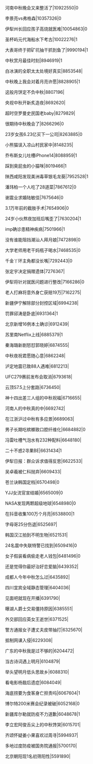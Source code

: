 河南中秋晚会又来整活了|10922550|0

李景亮vs弗格森|10357326|0

伊犁州长回应孩子高烧就医难|10054863|0

圣杯屿元代海船水下考古|10022276|1

大表哥终于把矿坑抽干抓到鱼了|9990194|1

中秋赏月最佳时刻|8946919|1

白冰演的全职太太处境好真实|8853548|

中秋晚上我会对着月亮许愿|8828905|1

这般月饼定不负中秋|8807196|

央视中秋开新炙造夜|8692620|

超时空罗曼史民国老baby|8279829|

很期待中秋晚会了|8266296|0

23岁女孩6.23亿买下一公司|8263885|0

小熊猫误入凉山村民家中|8148235|

乔布斯女儿吐槽iPhone14|8088959|1

踩到臭屁虫的小猫咪|8019466|1

陕西咸阳发现美洲毒草银毛龙葵|7952528|1

潘玮柏一个人吃了28道菜|7867612|0

谢震业求婚陆敏佳|7675646|0

3.1万年前的截肢手术|7654906|0

24岁小伙熬夜加班后嘴歪了|7630204|1

imp确诊患精神疾病|7501966|1

没有谁能阻挡潮汕人拜月娘|7472898|0

大学老师用老干妈瓶子喝水|7468535|0

千金丫环主角都没长嘴|7292443|0

张定宇决定捐赠遗体|7276367|

伊犁将针对就医问题进行整改|7166286|0

老人打麻将意外身亡获赔19万|7162275|

新疆伊宁解除部分封控区域|6994238|

罚罪邱涛是卧底|6931364|1

北京新增16例本土确诊|6912439|

苏里南Netflix上线|6885379|1

秦海璐新剧怒怼郭晓婷|6874555|

中秋夜祝君愿随心意|6862248|

泸定地震已致88人遇难|6812213|

UFC279赛前发布会取消|6793618|

云顶S7.5上分套路|6736450|

神十四出差三人组的中秋祝福|6716655|

河南人的中秋真的中|6692742|

在江浙沪过中秋有多应景|6689063|

男子长期吃槟榔致口腔纤维化|6684882|0

冯雷吐槽气泡水有232种配料|6648180|

二十不惑2寻果BE|6631434|1

伊犁日报：群众诉求值得反思|6622533|

吴卓羲被仁科抛弃|6609433|

苍兰诀韩国定档|6570498|0

YJJ女流官宣结婚|6565009|0

NASA发现两颗超级地球|6548980|0

在抖音收集100万个月亮|6538800|1

字母哥25分伤退|6525697|

韩国汉江拍到不明生物|6521531|

24名震中失联特警已找到|6509416|0

女子假装看病偷走老人钱包|6481496|0

还是觉得你最好治好恋爱脑|6439352|

成都人今年中秋怎么过|6435892|

四川宜宾全域静态管理|6404036|

见面吧就现在开播|6391790|

曝湖人爵士交易僵持原因|6385551|

外交部回应英女王逝世|6371525|

警方通报女子遭丈夫皮带抽打|6325670|

抵制网课入侵|6229308|

广东的中秋我是过不够的|6204472|

当古诗词遇上明月|6104879|

举头望明月低头思故乡|6088310|

看电影杨戬后遗症|6084049|

海底捞要为食客身亡担责吗|6067604|1

博尔特200米赛会纪录被破|6052168|0

新疆库尔勒就防疫不力道歉|6048678|1

李立宏阿俊舌尖上的中秋馋哭|6015701|

齐颂怀疑姜小果喜欢过周寻|5994937|

多地过度防疫被国务院通报|5700170|

北京朝阳现1名初筛阳性|5591890|

